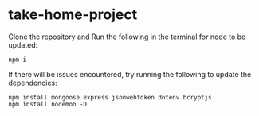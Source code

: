 # take-home-project

Clone the repository and Run the following in the terminal for node to be updated:

    npm i

If there will be issues encountered, try running the following to update the dependencies:

    npm install mongoose express jsonwebtoken dotenv bcryptjs
    npm install nodemon -D
